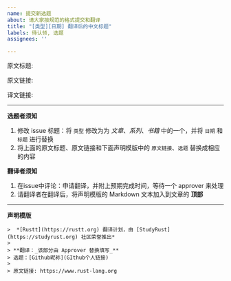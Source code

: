 ```yaml
---
name: 提交新选题
about: 请大家按规范的格式提交和翻译
title: "[类型][日期] 翻译后的中文标题"
labels: 待认领, 选题
assignees: ''

---
```


原文标题: 

原文链接: 

译文链接: 

---
**选题者须知**

1. 修改 issue 标题：将 `类型` 修改为为 *文章*、*系列*、*书籍* 中的一个，并将 `日期` 和 `标题` 进行替换
2. 将上面的原文标题、原文链接和下面声明模版中的 `原文链接`、`选题` 替换成相应的内容

**翻译者须知**

1. 在issue中评论：申请翻译，并附上预期完成时间，等待一个 approver 来处理
2. 请翻译者在翻译后，将声明模版的 Markdown 文本加入到文章的 **顶部**

---
**声明模版**

```
>  *[Rustt](https://rustt.org) 翻译计划，由 [StudyRust](https://studyrust.org) 社区荣誉推出*
> 
> **翻译：_该部分由 Approver 替换填写_**
> 选题：[Github昵称](GIthub个人链接)
>
> 原文链接: https://www.rust-lang.org
```
